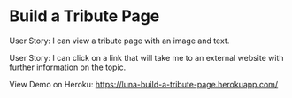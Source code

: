 # Build a Tribute Page

User Story: I can view a tribute page with an image and text.

User Story: I can click on a link that will take me to an external website with further information on the topic.

View Demo on Heroku: https://luna-build-a-tribute-page.herokuapp.com/
